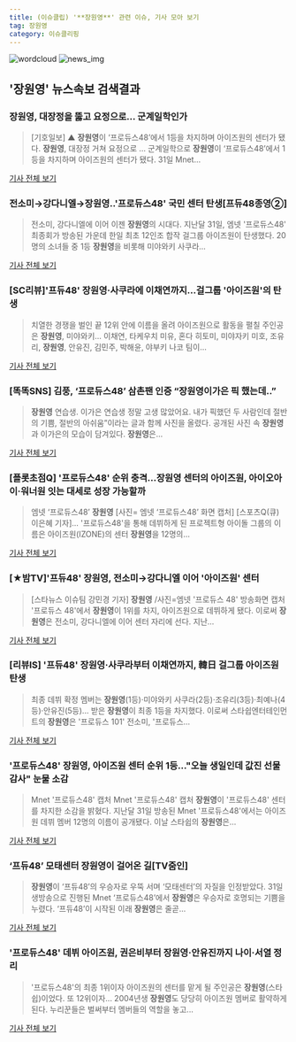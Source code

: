 ```yaml
---
title: (이슈클립) '**장원영**' 관련 이슈, 기사 모아 보기
tag: 장원영
category: 이슈클리핑
---
```

![wordcloud](https://s3.ap-northeast-2.amazonaws.com/lyrics101-wordcloud/2018-09-01-1535759251.png)
![news_img](https://user-images.githubusercontent.com/42597476/44507050-1206f400-a6e4-11e8-8d98-7ffbfebb353f.png)
## **'**장원영**'** 뉴스속보 검색결과
### **장원영**, 대장정을 뚫고 요정으로… 군계일학인가

>[기호일보] ▲ **장원영**이 ‘프로듀스48’에서 1등을 차지하며 아이즈원의 센터가 됐다. **장원영**, 대장정 거쳐 요정으로 … 군계일학으로 **장원영**이 ‘프로듀스48’에서 1등을 차지하며 아이즈원의 센터가 됐다. 31일 Mnet...

<a href="http://www.kihoilbo.co.kr/?mod=news&act=articleView&idxno=766785" target="_blank">기사 전체 보기</a>

### 전소미→강다니엘→**장원영**..'프로듀스48' 국민 센터 탄생[프듀48종영②]

>전소미, 강다니엘에 이어 이젠 **장원영**의 시대다.   지난달 31일, 엠넷 '프로듀스48' 최종회가 방송된 가운데 한일 최초 12인조 합작 걸그룹 아이즈원이 탄생했다. 20명의 소녀들 중 1등 **장원영**을 비롯해 미야와키 사쿠라...

<a href="http://www.osen.co.kr/article/G1110979667" target="_blank">기사 전체 보기</a>

### [SC리뷰]'프듀48' **장원영**·사쿠라에 이채연까지…걸그룹 '아이즈원'의 탄생

>치열한 경쟁을 벌인 끝 12위 안에 이름을 올려 아이즈원으로 활동을 펼칠 주인공은 **장원영**, 미야와키... 이채연, 타케우치 미유, 혼다 히토미, 미야자키 미호, 조유리, **장원영**, 안유진, 김민주, 박해윤, 야부키 나코 팀이...

<a href="http://sports.chosun.com/news/ntype.htm?id=201809020100003710000017&servicedate=20180901" target="_blank">기사 전체 보기</a>

### [똑똑SNS] 김풍, ‘프로듀스48’ 삼촌팬 인증 “**장원영**이가은 픽 했는데..”

>**장원영** 연습생. 이가은 연습생 정말 고생 많았어요. 내가 픽했던 두 사람인데 절반의 기쁨, 절반의 아쉬움”이라는 글과 함께 사진을 올렸다. 공개된 사진 속 **장원영**과 이가은의 모습이 담겨있다. **장원영**은...

<a href="http://sports.mk.co.kr/view.php?year=2018&no=550655" target="_blank">기사 전체 보기</a>

### [플롯초점Q] '프로듀스48' 순위 충격...**장원영** 센터의 아이즈원, 아이오아이·워너원 잇는 대세로 성장 가능할까

>엠넷 ‘프로듀스48’ **장원영** [사진= 엠넷 ‘프로듀스48’ 화면 캡처] [스포츠Q(큐) 이은혜 기자]... '프로듀스48'을 통해 데뷔하게 된 프로젝트형 아이돌 그룹의 이름은 아이즈원(IZONE)의 센터 **장원영**을 12명의...

<a href="http://www.sportsq.co.kr/news/articleView.html?idxno=300978" target="_blank">기사 전체 보기</a>

### [★밤TV]'프듀48' **장원영**, 전소미→강다니엘 이어 '아이즈원' 센터

>[스타뉴스 이슈팀 강민경 기자] **장원영** /사진=엠넷 '프로듀스 48' 방송화면 캡처 '프로듀스 48'에서 **장원영**이 1위를 차지, 아이즈원으로 데뷔하게 됐다. 이로써 **장원영**은 전소미, 강다니엘에 이어 센터 자리에 선다. 지난...

<a href="http://star.mt.co.kr/stview.php?no=2018090100511910003" target="_blank">기사 전체 보기</a>

### [리뷰IS] '프듀48' **장원영**·사쿠라부터 이채연까지, 韓日 걸그룹 아이즈원 탄생

>최종 데뷔 확정 멤버는 **장원영**(1등)·미야와키 사쿠라(2등)·조유리(3등)·최예나(4등)·안유진(5등)... 받은 **장원영**이 최종 1등을 차지했다. 이로써 스타쉽엔터테인먼트의 **장원영**은 '프로듀스 101' 전소미, '프로듀스...

<a href="http://isplus.live.joins.com/news/article/aid.asp?aid=22524735" target="_blank">기사 전체 보기</a>

### '프로듀스48' **장원영**, 아이즈원 센터 순위 1등…"오늘 생일인데 값진 선물 감사" 눈물 소감

>Mnet '프로듀스48' 캡처 Mnet '프로듀스48' 캡처 **장원영**이 '프로듀스48' 센터를 차지한 소감을 밝혔다. 지난달 31일 방송된 Mnet '프로듀스48'에서는 아이즈원 데뷔 멤버 12명의 이름이 공개됐다. 이날 스타쉽의 **장원영**은...

<a href="http://www.joongboo.com/news/articleView.html?idxno=1283204" target="_blank">기사 전체 보기</a>

### ‘프듀48’ 모태센터 **장원영**이 걸어온 길[TV줌인]

>**장원영**이 ‘프듀48’의 우승자로 우뚝 서며 ‘모태센터’의 자질을 인정받았다. 31일 생방송으로 진행된 Mnet ‘프로듀스48’에서 **장원영**은 우승자로 호명되는 기쁨을 누렸다. ‘프듀48’이 시작된 이래 **장원영**은 줄곧...

<a href="http://www.tvreport.co.kr/?c=news&m=newsview&idx=1077652" target="_blank">기사 전체 보기</a>

### '프로듀스48' 데뷔 아이즈원, 권은비부터 **장원영**·안유진까지 나이·서열 정리

>'프로듀스48'의 최종 1위이자 아이즈원의 센터를 맡게 될 주인공은 **장원영**(스타쉽)이었다. 또 12위이자... 2004년생 **장원영**도 당당히 아이즈원 멤버로 활약하게 된다. 누리꾼들은 벌써부터 멤버들의 역할을 놓고...

<a href="http://news20.busan.com/controller/newsController.jsp?newsId=20180901000014" target="_blank">기사 전체 보기</a>


